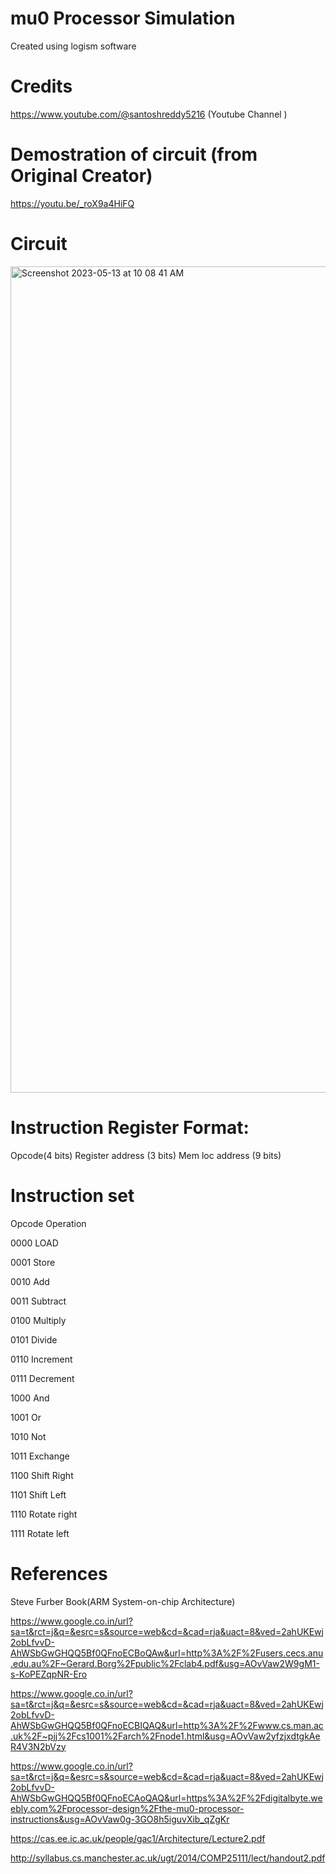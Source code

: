 # mu0 Processor Simulation 
Created using logism software
# Credits 
https://www.youtube.com/@santoshreddy5216 (Youtube Channel )
# Demostration of circuit (from Original Creator)
https://youtu.be/_roX9a4HiFQ 
# Circuit
<img width="1322" alt="Screenshot 2023-05-13 at 10 08 41 AM" src="https://github.com/sai14karthik/mu0/assets/110590614/2551c456-3c06-4a2a-8702-76ac18cad68e">


# Instruction Register Format:
Opcode(4 bits)     Register address (3 bits)     Mem loc address (9 bits)

# Instruction set

Opcode  Operation 

0000         LOAD

0001         Store   

0010         Add      

0011         Subtract

0100         Multiply 

0101         Divide  

0110         Increment   

0111         Decrement 

1000         And   

1001         Or     

1010         Not    

1011         Exchange    

1100         Shift Right  

1101         Shift Left     

1110         Rotate right     

1111         Rotate left

# References 

Steve Furber Book(ARM System-on-chip Architecture)

https://www.google.co.in/url?sa=t&rct=j&q=&esrc=s&source=web&cd=&cad=rja&uact=8&ved=2ahUKEwj2obLfvvD-AhWSbGwGHQQ5Bf0QFnoECBoQAw&url=http%3A%2F%2Fusers.cecs.anu.edu.au%2F~Gerard.Borg%2Fpublic%2Fclab4.pdf&usg=AOvVaw2W9gM1-s-KoPEZqpNR-Ero

https://www.google.co.in/url?sa=t&rct=j&q=&esrc=s&source=web&cd=&cad=rja&uact=8&ved=2ahUKEwj2obLfvvD-AhWSbGwGHQQ5Bf0QFnoECBIQAQ&url=http%3A%2F%2Fwww.cs.man.ac.uk%2F~pjj%2Fcs1001%2Farch%2Fnode1.html&usg=AOvVaw2yfzjxdtgkAeR4V3N2bVzy


https://www.google.co.in/url?sa=t&rct=j&q=&esrc=s&source=web&cd=&cad=rja&uact=8&ved=2ahUKEwj2obLfvvD-AhWSbGwGHQQ5Bf0QFnoECAoQAQ&url=https%3A%2F%2Fdigitalbyte.weebly.com%2Fprocessor-design%2Fthe-mu0-processor-instructions&usg=AOvVaw0g-3GO8h5iguvXib_qZgKr

https://cas.ee.ic.ac.uk/people/gac1/Architecture/Lecture2.pdf

http://syllabus.cs.manchester.ac.uk/ugt/2014/COMP25111/lect/handout2.pdf
